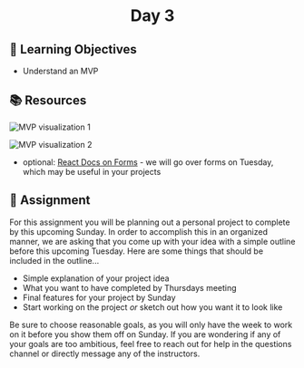 <h1 align="center">
   Day 3
</h1>

<h3 align="center">

</h3>

## 🎯 Learning Objectives
- Understand an MVP

## 📚 Resources

![MVP visualization 1](https://s3.us-west-2.amazonaws.com/secure.notion-static.com/c0139ba8-5834-4ffc-8637-b7884cac6881/Untitled.png?X-Amz-Algorithm=AWS4-HMAC-SHA256&X-Amz-Credential=AKIAT73L2G45O3KS52Y5%2F20210808%2Fus-west-2%2Fs3%2Faws4_request&X-Amz-Date=20210808T215041Z&X-Amz-Expires=86400&X-Amz-Signature=36311d47a418eca084665ce7d1064f07ca45e0e22ed1295814a0ff04dafbc89e&X-Amz-SignedHeaders=host&response-content-disposition=filename%20%3D%22Untitled.png%22)

![MVP visualization 2](https://s3.us-west-2.amazonaws.com/secure.notion-static.com/2647a71e-54b7-4e7e-8f7d-b611a30350f0/Untitled.png?X-Amz-Algorithm=AWS4-HMAC-SHA256&X-Amz-Credential=AKIAT73L2G45O3KS52Y5%2F20210808%2Fus-west-2%2Fs3%2Faws4_request&X-Amz-Date=20210808T215050Z&X-Amz-Expires=86400&X-Amz-Signature=58c01bc95627670e65f80139d1bd846c84e4196767e3f3423e080972b64c8d1f&X-Amz-SignedHeaders=host&response-content-disposition=filename%20%3D%22Untitled.png%22)

- optional: [React Docs on Forms](https://reactjs.org/docs/forms.html) - we will go over forms on Tuesday, which may be useful in your projects

## 📔 Assignment

For this assignment you will be planning out a personal project to complete by this upcoming Sunday. In order to accomplish this in an organized manner, we are asking that you come up with your idea with a simple outline before this upcoming Tuesday. Here are some things that should be included in the outline...

- Simple explanation of your project idea
- What you want to have completed by Thursdays meeting
- Final features for your project by Sunday
- Start working on the project *or* sketch out how you want it to look like

Be sure to choose reasonable goals, as you will only have the week to work on it before you show them off on Sunday. If you are wondering if any of your goals are too ambitious, feel free to reach out for help in the questions channel or directly message any of the instructors.

